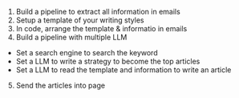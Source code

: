 1. Build a pipeline to extract all information in emails
2. Setup a template of your writing styles
3. In code, arrange the template & informatio in emails
4. Build a pipeline with multiple LLM
  - Set a search engine to search the keyword
  - Set a LLM to write a strategy to become the top articles
  - Set a LLM to read the template and information to write an article
5. Send the articles into page